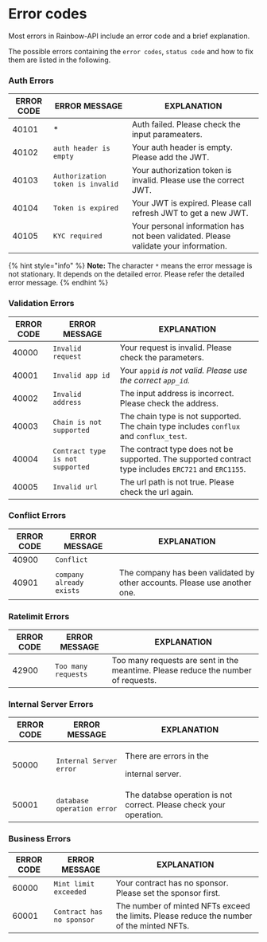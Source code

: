 # Error codes

Most errors in Rainbow-API include an error code and a brief explanation.

The possible errors containing the `error codes`, `status code` and how to fix them are listed in the following. &#x20;

### Auth Errors

| ERROR CODE | ERROR MESSAGE                    | EXPLANATION                                                                         |
| ---------- | -------------------------------- | ----------------------------------------------------------------------------------- |
| 40101      | \*                               | Auth failed. Please check the input parameaters.                                    |
| 40102      | `auth header is empty`           | Your auth header is empty. Please add the JWT.                                      |
| 40103      | `Authorization token is invalid` | Your authorization token is invalid. Please use the correct JWT.                    |
| 40104      | `Token is expired`               | Your JWT is expired. Please call refresh JWT to get a new JWT.                      |
| 40105      | `KYC required`                   | Your personal information has not been validated. Please validate your information. |

{% hint style="info" %}
**Note:** The character `*` means the error message is not stationary. It depends on the detailed error. Please refer the detailed error message.
{% endhint %}

### Validation Errors

| ERROR CODE | ERROR MESSAGE                    | EXPLANATION                                                                                           |
| ---------- | -------------------------------- | ----------------------------------------------------------------------------------------------------- |
| 40000      | `Invalid request`                | Your request is invalid. Please check the parameters.                                                 |
| 40001      | `Invalid app id`                 | Your `appid` _is not valid. Please use the correct `app_id`._                                         |
| 40002      | `Invalid address`                | The input address is incorrect. Please check the address.                                             |
| 40003      | `Chain is not supported`         | The chain type is not supported. The chain type includes `conflux` and `conflux_test`.                |
| 40004      | `Contract type is not supported` | The contract type does not be supported. The supported contract type includes `ERC721` and `ERC1155`. |
| 40005      | `Invalid url`                    | The url path is not true. Please check the url again.                                                 |

### Conflict Errors

| ERROR CODE | ERROR MESSAGE            | EXPLANATION                                                               |
| ---------- | ------------------------ | ------------------------------------------------------------------------- |
| 40900      | `Conflict`               |                                                                           |
| 40901      | `company already exists` | The company has been validated by other accounts. Please use another one. |

### Ratelimit Errors

| ERROR CODE | ERROR MESSAGE       | EXPLANATION                                                                       |
| ---------- | ------------------- | --------------------------------------------------------------------------------- |
| 42900      | `Too many requests` | Too many requests are sent in the meantime. Please reduce the number of requests. |

### Internal Server Errors

| ERROR CODE | ERROR MESSAGE              | EXPLANATION                                                         |
| ---------- | -------------------------- | ------------------------------------------------------------------- |
| 50000      | `Internal Server error`    | <p>There are errors in the </p><p>internal server.</p>              |
| 50001      | `database operation error` | The databse operation is not correct. Please check your operation.  |

### Business Errors

| ERROR CODE | ERROR MESSAGE             | EXPLANATION                                                                               |
| ---------- | ------------------------- | ----------------------------------------------------------------------------------------- |
| 60000      | `Mint limit exceeded`     | Your contract has no sponsor. Please set the sponsor first.                               |
| 60001      | `Contract has no sponsor` | The number of minted NFTs exceed the limits. Please reduce the number of the minted NFTs. |
